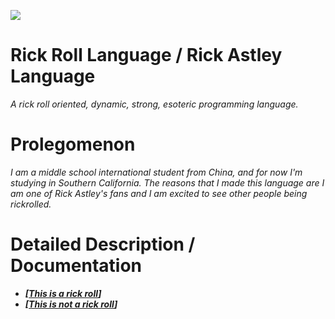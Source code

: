 ![](http://i.ytimg.com/vi/V5B1jxiYXN8/mqdefault.jpg)
# Rick Roll Language / Rick Astley Language
*A rick roll oriented, dynamic, strong, esoteric programming language.*

# Prolegomenon
*I am a middle school international student from China, and for now I'm studying in Southern California. The reasons that I made this language are I am one of Rick Astley's fans and I am excited to see other people being rickrolled.*

# Detailed Description / Documentation
- _**[[This is a rick roll](https://github.com/Rick-Lang/rickroll-lang/blob/main/EnRickRoll.md)]**_
- _**[[This is not a rick roll](https://github.com/Rick-Lang/rickroll-lang/blob/main/EnRickRoll.md)]**_
